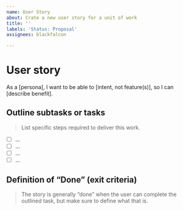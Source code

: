 ```yaml
---
name: User Story
about: Crate a new user story for a unit of work
title: ''
labels: 'Status: Proposal'
assignees: blackfalcon

---
```


# User story

As a [persona], I want to be able to [intent, not feature(s)], so I can [describe benefit].

## Outline subtasks or tasks

> List specific steps required to deliver this work.

- [ ] ...
- [ ] ...
- [ ] ...
- [ ] ...

## Definition of “Done” (exit criteria)

> The story is generally “done” when the user can complete the outlined task, but make sure to define what that is.

<!-- Use the following template for design related exit criteria
- [ ] the documented design spec has been created
- [ ] assets have been symbolized in the UI toolkit
- [ ] new UI has been applied to the WC
-->

<!-- Use the following template for engineering related exit criteria
- [ ] Has been tested in all browsers
    - [ ] Chrome
    - [ ] Firefox
    - [ ] Edge (79 +)
    - [ ] Safari
    - [ ] Mobile Safari
    - [ ] IE11
- [ ] Has been tested for accessibilty
    - [ ] Screen reader
    - [ ] Axe
    - [ ] Keyboard use
- [ ] Has been tested for performance 
-->
